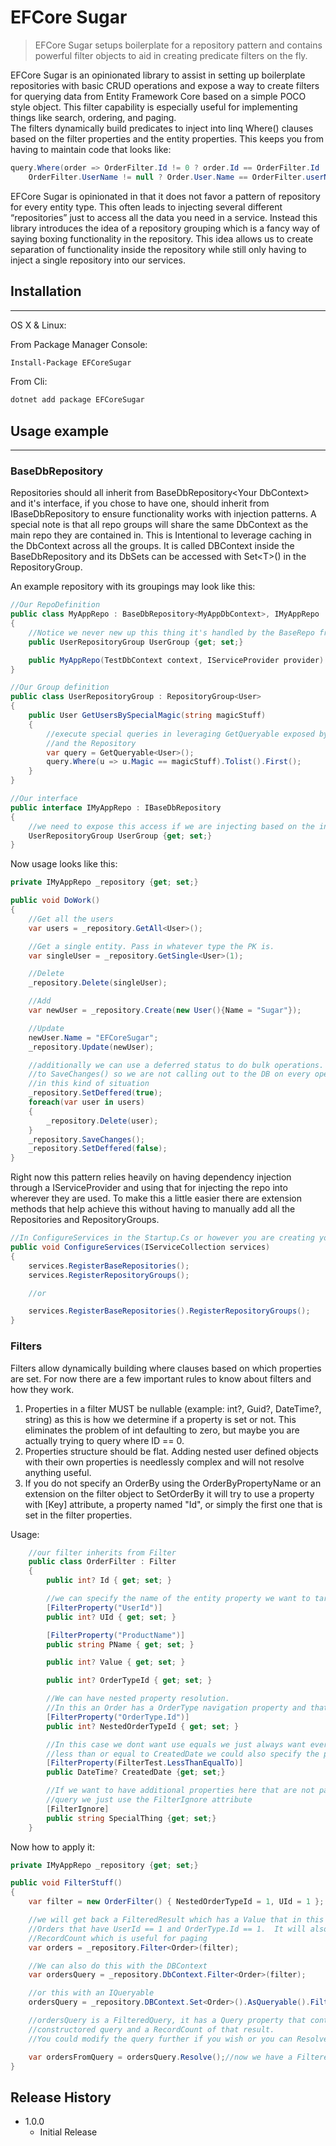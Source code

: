 # EFCore Sugar
> EFCore Sugar setups boilerplate for a repository pattern and contains powerful filter objects to aid in creating predicate filters on the fly.


EFCore Sugar is an opinionated library to assist in setting up boilerplate repositories with basic CRUD operations and expose a way to create filters for querying data from Entity Framework Core based on a simple POCO style object.  This filter capability is especially useful for implementing things like search, ordering, and paging.  
The filters dynamically build predicates to inject into linq Where() clauses based on the filter properties and the entity properties. This keeps you from having to maintain code that looks like:

```C#
query.Where(order => OrderFilter.Id != 0 ? order.Id == OrderFilter.Id : true && 
    OrderFilter.UserName != null ? Order.User.Name == OrderFilter.userName : true ); //... and on and on
```

EFCore Sugar is opinionated in that it does not favor a pattern of repository for every entity type.  This often leads to injecting several different “repositories” just to access all the data you need in a service.  Instead this library introduces the idea of a repository grouping which is a fancy way of saying boxing functionality in the repository.  This idea allows us to create separation of functionality inside the repository while still only having to inject a single repository into our services.

## Installation
---

OS X & Linux:

From Package Manager Console:
```sh
Install-Package EFCoreSugar
```

From Cli:
```sh
dotnet add package EFCoreSugar
```


## Usage example
---
### **BaseDbRepository**

Repositories should all inherit from BaseDbRepository\<Your DbContext> and it's interface, if you chose to have one, should inherit from IBaseDbRepository to ensure functionality works with injection patterns.  A special note is that all repo groups will share the same DbContext as the main repo they are contained in.  This is Intentional to leverage caching in the DbContext across all the groups.  It is called DBContext inside the BaseDbRepository and its DbSets can be accessed with Set\<T>() in the RepositoryGroup.

An example repository with its groupings may look like this:

```C#
//Our RepoDefinition
public class MyAppRepo : BaseDbRepository<MyAppDbContext>, IMyAppRepo
{
    //Notice we never new up this thing it's handled by the BaseRepo from the IServiceProvider
    public UserRepositoryGroup UserGroup {get; set;}

    public MyAppRepo(TestDbContext context, IServiceProvider provider) : base(context, provider) { }
}

//Our Group definition
public class UserRepositoryGroup : RepositoryGroup<User>
{
    public User GetUsersBySpecialMagic(string magicStuff)
    {
        //execute special queries in leveraging GetQueryable exposed by both the repo group
        //and the Repository
        var query = GetQueryable<User>();
        query.Where(u => u.Magic == magicStuff).Tolist().First();
    }
}

//Our interface
public interface IMyAppRepo : IBaseDbRepository
{
    //we need to expose this access if we are injecting based on the interface
    UserRepositoryGroup UserGroup {get; set;}
}
```

Now usage looks like this:

```c#
private IMyAppRepo _repository {get; set;}

public void DoWork()
{
    //Get all the users
    var users = _repository.GetAll<User>();

    //Get a single entity. Pass in whatever type the PK is.
    var singleUser = _repository.GetSingle<User>(1);

    //Delete
    _repository.Delete(singleUser);

    //Add
    var newUser = _repository.Create(new User(){Name = "Sugar"});

    //Update
    newUser.Name = "EFCoreSugar";
    _repository.Update(newUser);

    //additionally we can use a deferred status to do bulk operations.  This prevents a call
    //to SaveChanges() so we are not calling out to the DB on every operation which can be very slow
    //in this kind of situation
    _repository.SetDeffered(true);
    foreach(var user in users)
    {
        _repository.Delete(user);
    }
    _repository.SaveChanges();
    _repository.SetDeffered(false);
}
```

Right now this pattern relies heavily on having dependency injection through a IServiceProvider and using that for injecting the repo into wherever they are used.  To make this a little easier there are extension methods that help achieve this without having to manually add all the Repositories and RepositoryGroups.

```C#
//In ConfigureServices in the Startup.Cs or however you are creating your DI container
public void ConfigureServices(IServiceCollection services)
{
    services.RegisterBaseRepositories();
    services.RegisterRepositoryGroups();

    //or 

    services.RegisterBaseRepositories().RegisterRepositoryGroups();
}
```

### **Filters**

Filters allow dynamically building where clauses based on which properties are set.  For now there are a few important rules to know about filters and how they work.

1. Properties in a filter MUST be nullable (example: int?, Guid?, DateTime?, string) as this is how we determine if a property is set or not.  This eliminates the problem of int defaulting to zero, but maybe you are actually trying to query where ID == 0.
2. Properties structure should be flat.  Adding nested user defined objects with their own properties is needlessly complex and will not resolve anything useful.
3. If you do not specify an OrderBy using the OrderByPropertyName or an extension on the filter object to SetOrderBy it will try to use a property with [Key] attribute, a property named "Id", or simply the first one that is set in the filter properties.

Usage:

```C#
    //our filter inherits from Filter
    public class OrderFilter : Filter
    {
        public int? Id { get; set; }

        //we can specify the name of the entity property we want to target
        [FilterProperty("UserId")]
        public int? UId { get; set; }

        [FilterProperty("ProductName")]
        public string PName { get; set; }

        public int? Value { get; set; }

        public int? OrderTypeId { get; set; }

        //We can have nested property resolution. 
        //In this an Order has a OrderType navigation property and that has an Id
        [FilterProperty("OrderType.Id")]
        public int? NestedOrderTypeId { get; set; }

        //In this case we dont want use equals we just always want everything 
        //less than or equal to CreatedDate we could also specify the property name here
        [FilterProperty(FilterTest.LessThanEqualTo)]
        public DateTime? CreatedDate {get; set;}

        //If we want to have additional properties here that are not part of the
        //query we just use the FilterIgnore attribute
        [FilterIgnore]
        public string SpecialThing {get; set;}
    }
```

Now how to apply it:

```C#
private IMyAppRepo _repository {get; set;}

public void FilterStuff()
{
    var filter = new OrderFilter() { NestedOrderTypeId = 1, UId = 1 };

    //we will get back a FilteredResult which has a Value that in this case is IEnumerable of
    //Orders that have UserId == 1 and OrderType.Id == 1.  It will also have a 
    //RecordCount which is useful for paging
    var orders = _repository.Filter<Order>(filter);

    //We can also do this with the DBContext
    var ordersQuery = _repository.DbContext.Filter<Order>(filter);

    //or this with an IQueryable
    ordersQuery = _repository.DBContext.Set<Order>().AsQueryable().Filter(filter);

    //ordersQuery is a FilteredQuery, it has a Query property that contains the 
    //constructored query and a RecordCount of that result.  
    //You could modify the query further if you wish or you can Resolve it.

    var ordersFromQuery = ordersQuery.Resolve();//now we have a FilteredResult
}
```


## Release History

* 1.0.0
    * Initial Release
